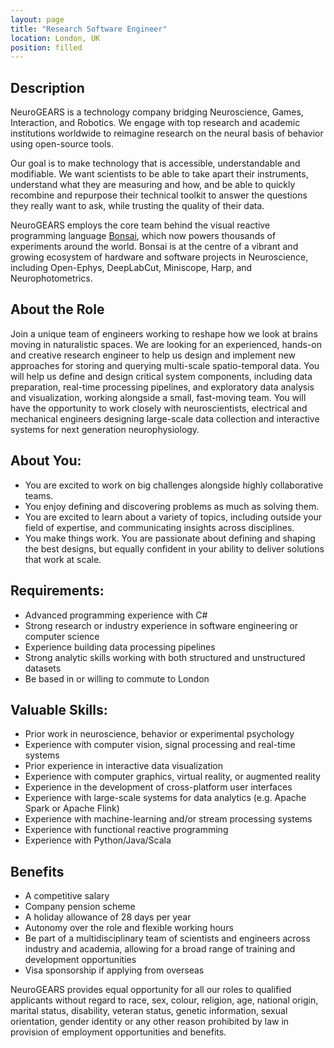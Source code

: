 ```yaml
---
layout: page
title: "Research Software Engineer"
location: London, UK
position: filled
---
```


## Description

NeuroGEARS is a technology company bridging Neuroscience, Games, Interaction, and Robotics. We engage with top research and academic institutions worldwide to reimagine research on the neural basis of behavior using open-source tools.

Our goal is to make technology that is accessible, understandable and modifiable. We want scientists to be able to take apart their instruments, understand what they are measuring and how, and be able to quickly recombine and repurpose their technical toolkit to answer the questions they really want to ask, while trusting the quality of their data.

NeuroGEARS employs the core team behind the visual reactive programming language [Bonsai](https://bonsai-rx.org/), which now powers thousands of experiments around the world. Bonsai is at the centre of a vibrant and growing ecosystem of hardware and software projects in Neuroscience, including Open-Ephys, DeepLabCut, Miniscope, Harp, and Neurophotometrics.

## About the Role

Join a unique team of engineers working to reshape how we look at brains moving in naturalistic spaces. We are looking for an experienced, hands-on and creative research engineer to help us design and implement new approaches for storing and querying multi-scale spatio-temporal data. You will help us define and design critical system components, including data preparation, real-time processing pipelines, and exploratory data analysis and visualization, working alongside a small, fast-moving team. You will have the opportunity to work closely with neuroscientists, electrical and mechanical engineers designing large-scale data collection and interactive systems for next generation neurophysiology.

## About You:

* You are excited to work on big challenges alongside highly collaborative teams.
* You enjoy defining and discovering problems as much as solving them.
* You are excited to learn about a variety of topics, including outside your field of expertise, and communicating insights across disciplines.
* You make things work. You are passionate about defining and shaping the best designs, but equally confident in your ability to deliver solutions that work at scale.

## Requirements:

* Advanced programming experience with C#
* Strong research or industry experience in software engineering or computer science
* Experience building data processing pipelines
* Strong analytic skills working with both structured and unstructured datasets
* Be based in or willing to commute to London

## Valuable Skills:

* Prior work in neuroscience, behavior or experimental psychology
* Experience with computer vision, signal processing and real-time systems
* Prior experience in interactive data visualization
* Experience with computer graphics, virtual reality, or augmented reality
* Experience in the development of cross-platform user interfaces
* Experience with large-scale systems for data analytics (e.g. Apache Spark or Apache Flink)
* Experience with machine-learning and/or stream processing systems
* Experience with functional reactive programming
* Experience with Python/Java/Scala

## Benefits

* A competitive salary
* Company pension scheme
* A holiday allowance of 28 days per year
* Autonomy over the role and flexible working hours
* Be part of a multidisciplinary team of scientists and engineers across industry and academia, allowing for a broad range of training and development opportunities
* Visa sponsorship if applying from overseas

NeuroGEARS provides equal opportunity for all our roles to qualified applicants without regard to race, sex, colour, religion, age, national origin, marital status, disability, veteran status, genetic information, sexual orientation, gender identity or any other reason prohibited by law in provision of employment opportunities and benefits.